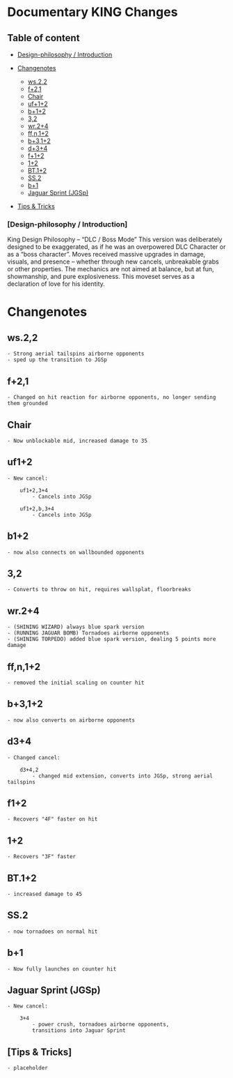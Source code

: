 # Documentary KING Changes

## Table of content
- [Design-philosophy / Introduction](#design-philosophy--introduction)
- [Changenotes](#changenotes)
	- [ws.2,2](#ws22)
 	- [f+2,1](#f21)
  	- [Chair](#Chair)
  	- [uf+1+2](#uf12)
  	- [b+1+2](#b12)
  	- [3,2](#32)
  	- [wr.2+4](#wr24)
  	- [ff,n,1+2](#ffn12)
  	- [b+3,1+2](#b312)
  	- [d+3+4](#d34)
  	- [f+1+2](#f12)
  	- [1+2](#12)
  	- [BT.1+2](#bt12)
  	- [SS.2](#ss2)
  	- [b+1](#b1)
  	- [Jaguar Sprint (JGSp)](#jaguar-sprint-jgsp)

- [Tips & Tricks](#tips--tricks)


### [Design-philosophy / Introduction]

King Design Philosophy – “DLC / Boss Mode”
This version was deliberately designed to be exaggerated, as if he was an overpowered DLC Character or as a “boss character”. 
Moves received massive upgrades in damage, visuals, and presence – whether through new cancels, unbreakable grabs or other properties. 
The mechanics are not aimed at balance, but at fun, showmanship, and pure explosiveness. 
This moveset serves as a declaration of love for his identity.


# Changenotes

## ws.2,2
	- Strong aerial tailspins airborne opponents
	- sped up the transition to JGSp

## f+2,1
	- Changed on hit reaction for airborne opponents, no longer sending them grounded

## Chair
	- Now unblockable mid, increased damage to 35

## uf1+2
	- New cancel:	

		uf1+2,3+4
			- Cancels into JGSp
					
		uf1+2,b,3+4
			- Cancels into JGSp
					
## b1+2
	- now also connects on wallbounded opponents

## 3,2
	- Converts to throw on hit, requires wallsplat, floorbreaks

## wr.2+4
	- (SHINING WIZARD) always blue spark version
	- (RUNNING JAGUAR BOMB) Tornadoes airborne opponents
	- (SHINING TORPEDO) added blue spark version, dealing 5 points more damage

## ff,n,1+2
	- removed the initial scaling on counter hit

## b+3,1+2
	- now also converts on airborne opponents

## d3+4
	- Changed cancel:	

		d3+4,2
			- changed mid extension, converts into JGSp, strong aerial tailspins

## f1+2
	- Recovers "4F" faster on hit

## 1+2
	- Recovers "3F" faster

## BT.1+2
	- increased damage to 45

## SS.2
	- now tornadoes on normal hit

## b+1
	- Now fully launches on counter hit

## Jaguar Sprint (JGSp)
	- New cancel:

		3+4
			- power crush, tornadoes airborne opponents,
			transitions into Jaguar Sprint

## [Tips & Tricks]
	- placeholder
